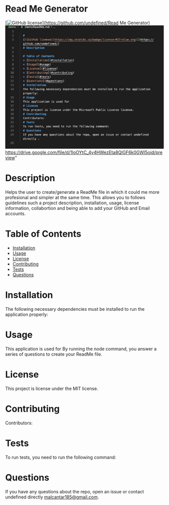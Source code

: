 
  # Read Me Generator
  [![GitHub license](https://img.shields.io/badge/license-MIT-blue.svg)](https://github.com/undefined/Read Me Generator)
  <img src="demo/ReadMeDemo.png" alt="readMe">
  https://drive.google.com/file/d/1IoOYtC_4y4HWezEta8QlGF6k0GWl5oid/preview"
  # Description
  Helps the user to create/generate a ReadMe file in which it could me more profesional and simpler at the same time. This allows you to follows guidelines such a project description, installation, usage, license information, collabortion and being able to add your GitHub and Email accounts.
  # Table of Contents 
  * [Installation](#installation)
  * [Usage](#usage)
  * [License](#license)
  * [Contributing](#contributing)
  * [Tests](#tests)
  * [Questions](#questions)
  # Installation
  The following necessary dependencies must be installed to run the application properly: 
  # Usage
  ​This application is used for By running the node command, you answer a series of questions to create your ReadMe file.
  # License
  This project is license under the MIT license.
  # Contributing
  ​Contributors: 
  # Tests
  To run tests, you need to run the following command: 
  # Questions
  If you have any questions about the repo, open an issue or contact undefined directly malcantar185@gmail.com.

